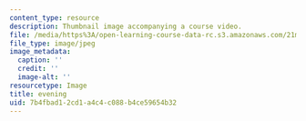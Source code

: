 ```yaml
---
content_type: resource
description: Thumbnail image accompanying a course video.
file: /media/https%3A/open-learning-course-data-rc.s3.amazonaws.com/21m-342-composing-for-jazz-orchestra-fall-2008/7b4fbad12cd1a4c4c088b4ce59654b32_evening.jpg
file_type: image/jpeg
image_metadata:
  caption: ''
  credit: ''
  image-alt: ''
resourcetype: Image
title: evening
uid: 7b4fbad1-2cd1-a4c4-c088-b4ce59654b32
---
```

